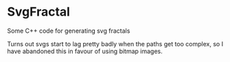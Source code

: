 # SvgFractal
Some C++ code for generating svg fractals

Turns out svgs start to lag pretty badly when the paths get too complex, so I have abandoned this in favour of using bitmap images.
